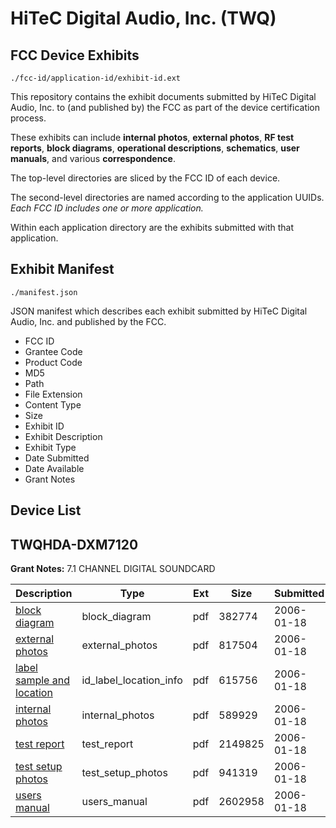 # HiTeC Digital Audio, Inc. (TWQ)
## FCC Device Exhibits

```
./fcc-id/application-id/exhibit-id.ext
```

This repository contains the exhibit documents submitted by HiTeC Digital Audio, Inc. to (and published by) the FCC as part of the device certification process.

These exhibits can include **internal photos**, **external photos**, **RF test reports**, **block diagrams**, **operational descriptions**, **schematics**, **user manuals**, and various **correspondence**.

The top-level directories are sliced by the FCC ID of each device.

The second-level directories are named according to the application UUIDs. *Each FCC ID includes one or more application.*

Within each application directory are the exhibits submitted with that application. 

## Exhibit Manifest

```
./manifest.json
```

JSON manifest which describes each exhibit submitted by HiTeC Digital Audio, Inc. and published by the FCC.

- FCC ID
- Grantee Code
- Product Code
- MD5
- Path
- File Extension
- Content Type
- Size
- Exhibit ID
- Exhibit Description
- Exhibit Type
- Date Submitted
- Date Available
- Grant Notes

## Device List
## TWQHDA-DXM7120
**Grant Notes:** 7.1 CHANNEL DIGITAL SOUNDCARD

| Description | Type | Ext | Size | Submitted | Available |
| ----------- | ---- | --- | ---- | --------- | --------- |
| [block diagram](TWQHDA-DXM7120/cce327ed4058a59f7041c704559996cf/620528.pdf) | block_diagram | pdf | 382774 | 2006-01-18 | 2006-01-13 |
| [external photos](TWQHDA-DXM7120/cce327ed4058a59f7041c704559996cf/620529.pdf) | external_photos | pdf | 817504 | 2006-01-18 | 2006-01-13 |
| [label sample and location](TWQHDA-DXM7120/cce327ed4058a59f7041c704559996cf/620531.pdf) | id_label_location_info | pdf | 615756 | 2006-01-18 | 2006-01-13 |
| [internal photos](TWQHDA-DXM7120/cce327ed4058a59f7041c704559996cf/620530.pdf) | internal_photos | pdf | 589929 | 2006-01-18 | 2006-01-13 |
| [test report](TWQHDA-DXM7120/cce327ed4058a59f7041c704559996cf/620532.pdf) | test_report | pdf | 2149825 | 2006-01-18 | 2006-01-13 |
| [test setup photos](TWQHDA-DXM7120/cce327ed4058a59f7041c704559996cf/620533.pdf) | test_setup_photos | pdf | 941319 | 2006-01-18 | 2006-01-13 |
| [users manual](TWQHDA-DXM7120/cce327ed4058a59f7041c704559996cf/620534.pdf) | users_manual | pdf | 2602958 | 2006-01-18 | 2006-01-13 |
